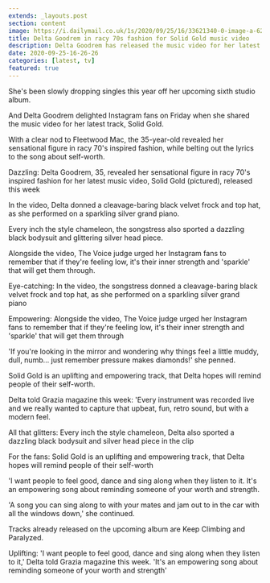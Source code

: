 ```yaml
---
extends: _layouts.post
section: content
image: https://i.dailymail.co.uk/1s/2020/09/25/16/33621340-0-image-a-62_1601046701995.jpg 
title: Delta Goodrem in racy 70s fashion for Solid Gold music video 
description: Delta Goodrem has released the music video for her latest single, Solid Gold, off her upcoming sixth studio album. 
date: 2020-09-25-16-26-26 
categories: [latest, tv] 
featured: true 
--- 
```

She's been slowly dropping singles this year off her upcoming sixth studio album.

And Delta Goodrem delighted Instagram fans on Friday when she shared the music video for her latest track, Solid Gold.

With a clear nod to Fleetwood Mac, the 35-year-old revealed her sensational figure in racy 70's inspired fashion, while belting out the lyrics to the song about self-worth. 

Dazzling: Delta Goodrem, 35, revealed her sensational figure in racy 70's inspired fashion for her latest music video, Solid Gold (pictured), released this week 

In the video, Delta donned a cleavage-baring black velvet frock and top hat, as she performed on a sparkling silver grand piano. 

Every inch the style chameleon, the songstress also sported a dazzling black bodysuit and glittering silver head piece.

Alongside the video, The Voice judge urged her Instagram fans to remember that if they're feeling low, it's their inner strength and 'sparkle' that will get them through.

Eye-catching: In the video, the songstress donned a cleavage-baring black velvet frock and top hat, as she performed on a sparkling silver grand piano 

Empowering: Alongside the video, The Voice judge urged her Instagram fans to remember that if they're feeling low, it's their inner strength and 'sparkle' that will get them through 

'If you're looking in the mirror and wondering why things feel a little muddy, dull, numb… just remember pressure makes diamonds!' she penned. 

Solid Gold is an uplifting and empowering track, that Delta hopes will remind people of their self-worth.

Delta told Grazia magazine this week: 'Every instrument was recorded live and we really wanted to capture that upbeat, fun, retro sound, but with a modern feel.

All that glitters: Every inch the style chameleon, Delta also sported a dazzling black bodysuit and silver head piece in the clip 

For the fans: Solid Gold is an uplifting and empowering track, that Delta hopes will remind people of their self-worth 

'I want people to feel good, dance and sing along when they listen to it. It's an empowering song about reminding someone of your worth and strength.

'A song you can sing along to with your mates and jam out to in the car with all the windows down,' she continued.   

Tracks already released on the upcoming album are Keep Climbing and Paralyzed.  

Uplifting: 'I want people to feel good, dance and sing along when they listen to it,' Delta told Grazia magazine this week. 'It's an empowering song about reminding someone of your worth and strength' 

